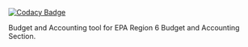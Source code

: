 [![Codacy Badge](https://api.codacy.com/project/badge/Grade/dde2d423ea974b07b7a6132de0d03c15)](https://www.codacy.com/app/KarmaScripter/BudgetExecution?utm_source=github.com&amp;utm_medium=referral&amp;utm_content=KarmaScripter/BudgetExecution&amp;utm_campaign=Badge_Grade)


Budget and Accounting tool for EPA Region 6 Budget and Accounting Section. 
